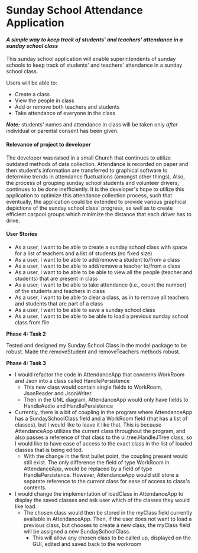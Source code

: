 # Sunday School Attendance Application

#### *A simple way to keep track of students' and teachers' attendance in a sunday school class*

This sunday school application will enable superintendents of sunday schools to keep track of students' and teachers' 
attendance in a sunday school class. 

Users will be able to:
 - Create a class
 - View the people in class
 - Add or remove both teachers and students
 - Take attendance of everyone in the class

***Note:*** students' names and attendance in class will be taken only *after* individual or parental consent has been
 given.

#### Relevance of project to developer

The developer was raised in a small Church that continues to utilize outdated methods of data collection. 
Attendance is recorded on paper and then student's information are transferred to graphical
software to determine trends in attendance fluctuations (amongst other things). Also, the process of grouping sunday 
school students and volunteer drivers, continues to be done inefficiently. It is the developer's hope to utilize this
application to optimize this attendance collection process, such that eventually, the 
application could be extended to provide various graphical depictions of the sunday school class' progress, as well 
as to create efficient carpool groups which minimize the distance that each driver has to drive.
 
 #### User Stories
- As a user, I want to be able to create a sunday school class with space for a list of teachers and a list of students 
(no fixed size)
- As a user, I want to be able to add/remove a student to/from a class
- As a user, I want to be able to add/remove a teacher to/from a class
- As a user, I want to be able to be able to view all the people (teacher and students) that are present in class
- As a user, I want to be able to take attendance (i.e., count the number) of the students and teachers in class 
- As a user, I want to be able to clear a class, as in to remove all teachers and students that are part of a class
- As a user, I want to be able to save a sunday school class 
- As a user, I want to be able to be able to load a previous sunday school class from file 


 **Phase 4: Task 2**
 
 Tested and designed my Sunday School Class in the model package to be robust. 
 Made the removeStudent and removeTeachers methods robust. 
  
  
  
 **Phase 4: Task 3**   
 
- I would refactor the code in AttendanceApp that concerns WorkRoom and Json into a class called HandlePersistence
    - This new class would contain single fields to WorkRoom, JsonReader and JsonWriter.
    - Then in the UML diagram, AttendanceApp would only have fields to HandleAudio and HandlePersistence
- Currently, there is a bit of coupling in the program where AttendanceApp has a SundaySchoolClass field
and a WorkRoom field (that has a list of classes), but I would like to leave it like that. This is because AttendanceApp 
utilizes the current class throughout the program, and also passes a reference of that class to the ui.tree.HandleJTree 
class, so I would like to have ease of access to the exact class in the list of loaded classes that is being edited.
    - With the change in the first bullet point, the coupling present would still exist. The only difference the field
     of type WorkRoom in AttendanceApp, would be replaced by a field of type HandlePersistence. However, 
     AttendanceApp would still store a separate reference to the current class for ease of access to class's contents.
- I would change the implementation of loadClass in AttendanceApp to display the saved classes
and ask user which of the classes they would like load. 
    - The chosen class would then be stored in the myClass field currently available in AttendanceApp. 
    Then, if the user does not want to load a previous class, but chooses to create a new class, the myClass field 
    will be assigned a new SundaySchoolClass.
        - This will allow any chosen class to be called up, displayed on the GUI, edited and saved back to the workroom 




